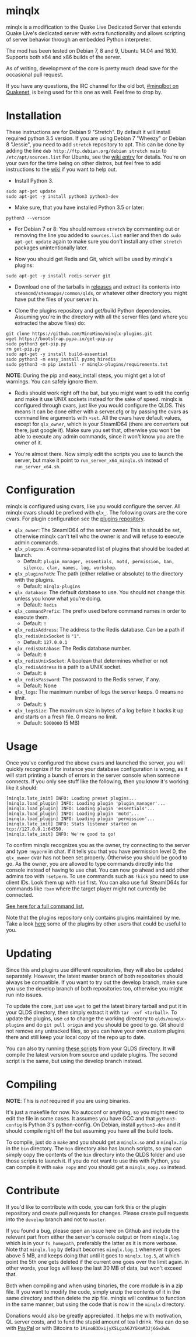 minqlx
======
minqlx is a modification to the Quake Live Dedicated Server that extends Quake Live's dedicated server with
extra functionality and allows scripting of server behavior through an embedded Python
interpreter.

The mod has been tested on Debian 7, 8 and 9, Ubuntu 14.04 and 16.10. Supports both x64 and x86 builds of the server.

As of writing, development of the core is pretty much dead save for the occasional pull request.

If you have any questions, the IRC channel for the old bot,
[#minqlbot on Quakenet](http://webchat.quakenet.org/?channels=minqlbot),
is being used for this one as well. Feel free to drop by.

Installation
============
These instructions are for Debian 9 "Stretch". By default it will install required python 3.5 version.
If you are using Debian 7 "Wheezy" or Debian 8 "Jessie", you need to add `stretch` repository to apt.
This can be done by adding the line `deb http://ftp.debian.org/debian stretch main` to `/etc/apt/sources.list`
For Ubuntu, see the [wiki entry](https://github.com/MinoMino/minqlx/wiki/Ubuntu) for details.
You're on your own for the time being on other distros,
but feel free to add instructions to the [wiki](https://github.com/MinoMino/minqlx/wiki)
if you want to help out.

- Install Python 3.

```
sudo apt-get update
sudo apt-get -y install python3 python3-dev
```

- Make sure, that you have installed Python 3.5 or later:
```
python3 --version
```

- For Debian 7 or 8: You should remove `stretch` by commenting out or removing the line you added to `sources.list`
earlier and then do `sudo apt-get update` again to make sure you don't install any other `stretch`
packages unintentionally later.

- Now you should get Redis and Git, which will be used by minqlx's plugins:

```
sudo apt-get -y install redis-server git
```

- Download one of the tarballs in [releases](https://github.com/MinoMino/minqlx/releases) and extract
its contents into `steamcmd/steamapps/common/qlds`, or whatever other directory you might have put the
files of your server in.

- Clone the plugins repository and get/build Python dependencies. Assuming you're in
the directory with all the server files (and where you extracted the above files) do:

```
git clone https://github.com/MinoMino/minqlx-plugins.git
wget https://bootstrap.pypa.io/get-pip.py
sudo python3 get-pip.py
rm get-pip.py
sudo apt-get -y install build-essential
sudo python3 -m easy_install pyzmq hiredis
sudo python3 -m pip install -r minqlx-plugins/requirements.txt
```

**NOTE**: During the pip and easy_install steps, you might get a lot of warnings. You can safely
ignore them.

- Redis should work right off the bat, but you might want to edit the config and make
it use UNIX sockets instead for the sake of speed. minqlx is configured through cvars,
just like you would configure the QLDS. This means it can be done either with a server.cfg
or by passing the cvars as command line arguments with `+set`. All the cvars have default
values, except for `qlx_owner`, which is your SteamID64 (there are converters out there, just google it).
Make sure you set that, otherwise you won't be able to execute any admin commands,
since it won't know you are the owner of it.

- You're almost there. Now simply edit the scripts you use to launch the server, but
make it point to `run_server_x64_minqlx.sh` instead of `run_server_x64.sh`.

Configuration
=============
minqlx is configured using cvars, like you would configure the server. All minqlx cvars
should be prefixed with `qlx_`. The following cvars are the core cvars. For plugin configuration
see the [plugins repository](https://github.com/MinoMino/minqlx-plugins).

- `qlx_owner`: The SteamID64 of the server owner. This is should be set, otherwise minqlx
can't tell who the owner is and will refuse to execute admin commands.
- `qlx_plugins`: A comma-separated list of plugins that should be loaded at launch.
  - Default: `plugin_manager, essentials, motd, permission, ban, silence, clan, names, log, workshop`.
- `qlx_pluginsPath`: The path (either relative or absolute) to the directory with the plugins.
  - Default: `minqlx-plugins`
- `qlx_database`: The default database to use. You should not change this unless you know what you're doing.
  - Default: `Redis`
- `qlx_commandPrefix`: The prefix used before command names in order to execute them.
  - Default: `!`
- `qlx_redisAddress`: The address to the Redis database. Can be a path if `qlx_redisUnixSocket` is `"1"`.
  - Default: `127.0.0.1`
- `qlx_redisDatabase`: The Redis database number.
  - Default: `0`
- `qlx_redisUnixSocket`: A boolean that determines whether or not `qlx_redisAddress` is a path to a UNIX socket.
  - Default: `0`
- `qlx_redisPassword`: The password to the Redis server, if any.
  - Default: None
- `qlx_logs`: The maximum number of logs the server keeps. 0 means no limit.
  - Default: `5`
- `qlx_logsSize`: The maximum size in bytes of a log before it backs it up and starts on a fresh file. 0 means no limit.
  - Default: `5000000` (5 MB)

Usage
=====
Once you've configured the above cvars and launched the server, you will quickly recognize if for instance
your database configuration is wrong, as it will start printing a bunch of errors in the server console
when someone connects. If you only see stuff like the following, then you know it's working like it should:

```
[minqlx.late_init] INFO: Loading preset plugins...
[minqlx.load_plugin] INFO: Loading plugin 'plugin_manager'...
[minqlx.load_plugin] INFO: Loading plugin 'essentials'...
[minqlx.load_plugin] INFO: Loading plugin 'motd'...
[minqlx.load_plugin] INFO: Loading plugin 'permission'...
[minqlx.late_init] INFO: Stats listener started on tcp://127.0.0.1:64550.
[minqlx.late_init] INFO: We're good to go!
```

To confirm minqlx recognizes you as the owner, try connecting to the server and type `!myperm` in chat.
If it tells you that you have permission level 0, the `qlx_owner` cvar has not been set properly. Otherwise
you should be good to go. As the owner, you are allowed to type commands directly into the console instead
of having to use chat. You can now go ahead and add other admins too with `!setperm`. To use commands such
as `!kick` you need to use client IDs. Look them up with `!id` first. You can also use full SteamID64s
for commands like `!ban` where the target player might not currently be connected.

[See here for a full command list.](https://github.com/MinoMino/minqlx/wiki/Command-List)

Note that the plugins repository only contains plugins maintained by me. Take a look [here](https://github.com/MinoMino/minqlx/wiki/Useful-Plugins) some of the plugins by other users that could be useful to you.

Updating
========
Since this and plugins use different repositories, they will also be updated separately. However, the latest master
branch of both repositories should always be compatible. If you want to try out the develop branch, make sure you use
the develop branch of both repositories too, otherwise you might run into issues.

To update the core, just use `wget` to get the latest binary tarball and put it in your QLDS directory, then simply
extract it with `tar -xvf <tarball>`. To update the plugins, use `cd` to change the working directory to `qlds/minqlx-plugins`
and do `git pull origin` and you should be good to go. Git should not remove any untracked files, so you can have your
own custom plugins there and still keep your local copy of the repo up to date.

You can also try running [these scripts](https://gist.github.com/MinoMino/5a8c76da3edd953144ef) from your QLDS directory. It will compile the latest version from source and update plugins. The second script is the same, but using the develop branch instead.

Compiling
=========
**NOTE**: This is *not* required if you are using binaries.

It's just a makefile for now. No autoconf or anything, so you might need to edit the file in some cases.
It assumes you have GCC and that `python3-config` is Python 3's python-config. On Debian, install
`python3-dev` and it should compile right off the bat assuming you have all the build tools.

To compile, just do a `make` and you should get a `minqlx.so` and a `minqlx.zip` in the `bin` directory.
The `bin` directory also has launch scripts, so you can simply copy the contents of the `bin` directory
into the QLDS folder and use those scripts to launch it. If you do not want to use this with
Python, you can compile it with `make nopy` and you should get a `minqlx_nopy.so` instead.

Contribute
==========
If you'd like to contribute with code, you can fork this or the plugin repository and create pull requests for changes.
Please create pull requests into the `develop` branch and not to `master`.

If you found a bug, please open an issue here on Github and include the relevant part from either the
server's console output or from `minqlx.log` which is in your `fs_homepath`, preferably the latter as it is
more verbose. Note that `minqlx.log` by default becomes `minqlx.log.1` whenever it goes above 5 MB, and keeps doing
that until it goes to `minqlx.log.5`, at which point the 5th one gets deleted if the current one goes over
the limit again. In other words, your logs will keep the last 30 MB of data, but won't exceed that.

Both when compiling and when using binaries, the core module is in a zip file. If you want to modify
the code, simply unzip the contents of it in the same directory and then delete the zip file. minqlx will
continue to function in the same manner, but using the code that is now in the `minqlx` directory.

Donations would also be greatly appreciated. It helps me with motivation, QL server costs, and to fund
the stupid amount of tea I drink. You can do so with [PayPal](https://www.paypal.com/cgi-bin/webscr?cmd=_donations&business=mino%40minomino%2eorg&lc=US&item_name=Mino&item_number=minqlbot&currency_code=USD&bn=PP%2dDonationsBF%3abtn_donate_SM%2egif%3aNonHosted) or with Bitcoins to `1MinoB3DxijyXSLgzA6JYGKmM3Jj6Gw2wW`.
